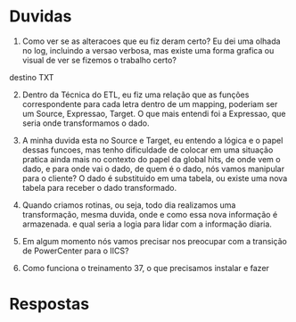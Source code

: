 # Duvidas


1. Como ver se as alteracoes que eu fiz deram certo? Eu dei uma olhada no log, incluindo a versao verbosa, mas existe uma forma grafica ou visual de ver se fizemos o trabalho certo?

destino TXT

2. Dentro da Técnica do ETL, eu fiz uma relação que as funções correspondente para cada letra dentro de um mapping, poderiam ser um Source, Expressao, Target. O que mais entendi foi a Expressao, que seria onde transformamos o dado.

3. A minha duvida esta no Source e Target, eu entendo a lógica e o papel dessas funcoes, mas tenho dificuldade de colocar em uma situação pratica ainda mais no contexto do papel da global hits, de onde vem o dado, e para onde vai o dado, de quem é o dado, nós vamos manipular para o cliente? O dado é substituido em uma tabela, ou existe uma nova tabela para receber o dado transformado.

4. Quando criamos rotinas, ou seja, todo dia realizamos uma transformação, mesma duvida, onde e como essa nova informação é armazenada. e qual seria a logia para lidar com a informação diaria.

5. Em algum momento nós vamos precisar nos preocupar com a transição de PowerCenter para o IICS?

6. Como funciona o treinamento 37, o que precisamos instalar e fazer

# Respostas